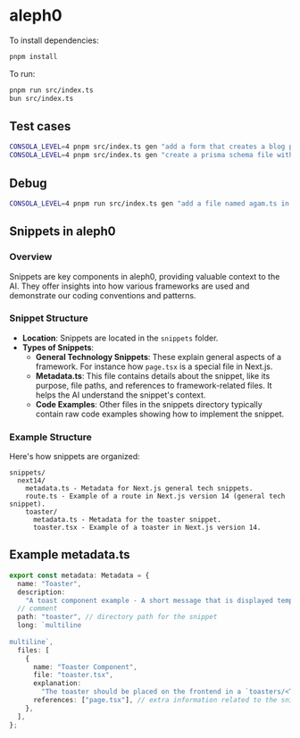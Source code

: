 # aleph0

To install dependencies:

```bash
pnpm install
```

To run:

```bash
pnpm run src/index.ts
bun src/index.ts
```

## Test cases

```bash
CONSOLA_LEVEL=4 pnpm src/index.ts gen "add a form that creates a blog post" -p ../examples/next
CONSOLA_LEVEL=4 pnpm src/index.ts gen "create a prisma schema file with a blog model" -p ../examples/next
```

## Debug

```bash
CONSOLA_LEVEL=4 pnpm run src/index.ts gen "add a file named agam.ts in the app/ folder" -p ../examples/next -rd false
```

## Snippets in aleph0

### Overview

Snippets are key components in aleph0, providing valuable context to the AI. They offer insights into how various frameworks are used and demonstrate our coding conventions and patterns.

### Snippet Structure

- **Location**: Snippets are located in the `snippets` folder.
- **Types of Snippets**:
  - **General Technology Snippets**: These explain general aspects of a framework. For instance how `page.tsx` is a special file in Next.js.
  - **Metadata.ts**: This file contains details about the snippet, like its purpose, file paths, and references to framework-related files. It helps the AI understand the snippet's context.
  - **Code Examples**: Other files in the snippets directory typically contain raw code examples showing how to implement the snippet.

### Example Structure

Here's how snippets are organized:

```
snippets/
  next14/
    metadata.ts - Metadata for Next.js general tech snippets.
    route.ts - Example of a route in Next.js version 14 (general tech snippet).
    toaster/
      metadata.ts - Metadata for the toaster snippet.
      toaster.tsx - Example of a toaster in Next.js version 14.
```

## Example metadata.ts

```ts
export const metadata: Metadata = {
  name: "Toaster",
  description:
    "A toast component example - A short message that is displayed temporarily.",
  // comment
  path: "toaster", // directory path for the snippet
  long: `multiline
  
multiline`,
  files: [
    {
      name: "Toaster Component",
      file: "toaster.tsx",
      explanation:
        "The toaster should be placed on the frontend in a `toasters/<TOASTER>.ts` file.",
      references: ["page.tsx"], // extra information related to the snippet like next.js's `page.tsx` conventions.
    },
  ],
};
```
